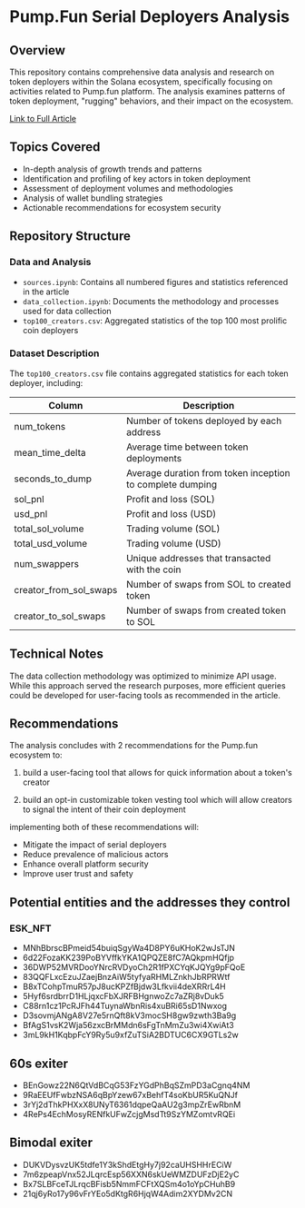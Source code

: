 # Pump.Fun Serial Deployers Analysis

## Overview

This repository contains comprehensive data analysis and research on token deployers within the Solana ecosystem, specifically focusing on activities related to Pump.fun platform. The analysis examines patterns of token deployment, "rugging" behaviors, and their impact on the ecosystem.

[Link to Full Article](https://x.com/WarmPotato2070/status/1914315922740756859)

## Topics Covered

- In-depth analysis of growth trends and patterns
- Identification and profiling of key actors in token deployment
- Assessment of deployment volumes and methodologies
- Analysis of wallet bundling strategies
- Actionable recommendations for ecosystem security
## Repository Structure

### Data and Analysis
- `sources.ipynb`: Contains all numbered figures and statistics referenced in the article
- `data_collection.ipynb`: Documents the methodology and processes used for data collection
- `top100_creators.csv`: Aggregated statistics of the top 100 most prolific coin deployers

### Dataset Description

The `top100_creators.csv` file contains aggregated statistics for each token deployer, including:

| Column | Description |
|--------|-------------|
| num_tokens | Number of tokens deployed by each address |
| mean_time_delta | Average time between token deployments |
| seconds_to_dump | Average duration from token inception to complete dumping |
| sol_pnl | Profit and loss (SOL) |
| usd_pnl | Profit and loss (USD) |
| total_sol_volume | Trading volume (SOL) |
| total_usd_volume | Trading volume (USD) |
| num_swappers | Unique addresses that transacted with the coin |
| creator_from_sol_swaps | Number of swaps from SOL to created token |
| creator_to_sol_swaps | Number of swaps from created token to SOL |
## Technical Notes

The data collection methodology was optimized to minimize API usage. While this approach served the research purposes, more efficient queries could be developed for user-facing tools as recommended in the article.

## Recommendations

The analysis concludes with 2 recommendations for the Pump.fun ecosystem to:

1. build a user-facing tool that allows for quick information about a token's creator 

2. build an opt-in customizable token vesting tool which will allow creators to signal the intent of their coin deployment

implementing both of these recommendations will:   

- Mitigate the impact of serial deployers
- Reduce prevalence of malicious actors
- Enhance overall platform security
- Improve user trust and safety




## Potential entities and the addresses they control

### ESK_NFT
- MNhBbrscBPmeid54buiqSgyWa4D8PY6uKHoK2wJsTJN
- 6d22FozaKK239PoBYVffkYKA1QPQZE8fC7AQkpmHQfjp
- 36DWP52MVRDooYNrcRVDyoCh2R1fPXCYqKJQYg9pFQoE
- 83QQFLxcEzuJZaejBnzAiW5tyfyaRHMLZnkhJbRPRWtf
- B8xTCohpTmuR57pJ8ucKPZfBjdw3Lfkvii4deXRRrL4H
- 5Hyf6srdbrrD1HLjqxcFbXJRFBHgnwoZc7aZRj8vDuk5
- C88rn1cz1PcRJFh44TuynaWbnRis4xuBRi65sD1Nwxog
- D3sovmjANgA8V27e5rnQft8kV3mocSH8gw9zwth3Ba9g
- BfAgS1vsK2Wja56zxcBrMMdn6sFgTnMmZu3wi4XwiAt3
- 3mL9kH1KqbpFcY9Ry5u9xfZuTSiA2BDTUC6CX9GTLs2w



## 60s exiter 
- BEnGowz22N6QtVdBCqG53FzYGdPhBqSZmPD3aCgnq4NM
- 9RaEEUfFwbzNSA6qBpYzew67xBehfT4soKbUR5KuQNJf
- 3rYj2dThkPHXxX8UNyT6361dqpeQaAU2g3mpZrEwRbnM
- 4RePs4EchMosyRENfkUFwZcjgMsdTt9SzYMZomtvRQEi


## Bimodal exiter 
- DUKVDysvzUK5tdfe1Y3kShdEtgHy7j92caUHSHHrECiW
- 7m6zpeapVnx52JLqrcEsp56XXN6skUeWMZDUFzDjE2yC
- Bx7SLBFceTJLrqcBFisb5NmmFCFtXQSm4o1oYpCHuhB9
- 21qj6yRo17y96vFrYEo5dKtgR6HjqW4Adim2XYDMv2CN
